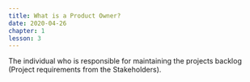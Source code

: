 ```yaml
---
title: What is a Product Owner?
date: 2020-04-26
chapter: 1
lesson: 3
---
```


The individual who is responsible for maintaining the projects backlog (Project requirements from the Stakeholders).